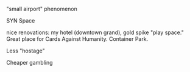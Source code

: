 <!-- 
.. title: +1 for Downtown Vegas
.. slug: downtown_vegas
.. link: 
.. description: 
.. tags: Vegas,draft
.. date: 
-->

"small airport" phenomenon

SYN Space

nice renovations: my hotel (downtown grand), gold spike "play space."
Great place for Cards Against Humanity. Container Park.

Less "hostage"

Cheaper gambling
